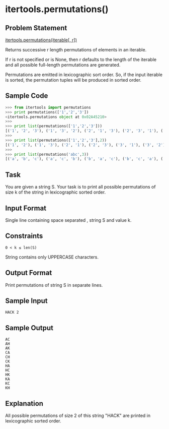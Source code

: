 # itertools.permutations()

## Problem Statement

[itertools.permutations(iterable[, r])](https://docs.python.org/2/library/itertools.html#itertools.permutations)

Returns successive r length permutations of elements in an iterable.

If r is not specified or is None, then r defaults to the length of the iterable and all possible full-length permutations are generated.

Permutations are emitted in lexicographic sort order. So, if the input iterable is sorted, the permutation tuples will be produced in sorted order.

## Sample Code
```python
>>> from itertools import permutations
>>> print permutations(['1','2','3'])
<itertools.permutations object at 0x02A45210>
>>>
>>> print list(permutations(['1','2','3']))
[('1', '2', '3'), ('1', '3', '2'), ('2', '1', '3'), ('2', '3', '1'), ('3', '1', '2'), ('3', '2', '1')]
>>>
>>> print list(permutations(['1','2','3'],2))
[('1', '2'), ('1', '3'), ('2', '1'), ('2', '3'), ('3', '1'), ('3', '2')]
>>>
>>> print list(permutations('abc',3))
[('a', 'b', 'c'), ('a', 'c', 'b'), ('b', 'a', 'c'), ('b', 'c', 'a'), ('c', 'a', 'b'), ('c', 'b', 'a')]
```
## Task

You are given a string S.
Your task is to print all possible permutations of size k of the string in lexicographic sorted order.

## Input Format

Single line containing space separated , string S and value k.

## Constraints
```
0 < k ≤ len(S)
```
String contains only UPPERCASE characters.

## Output Format

Print permutations of string S in separate lines.

## Sample Input
```
HACK 2
```
## Sample Output
```
AC
AH
AK
CA
CH
CK
HA
HC
HK
KA
KC
KH
```
## Explanation

All possible permutations of size 2 of this string "HACK" are printed in lexicographic sorted order.
